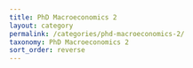 ```yaml
---
title: PhD Macroeconomics 2
layout: category
permalink: /categories/phd-macroeconomics-2/
taxonomy: PhD Macroeconomics 2
sort_order: reverse
---
```

